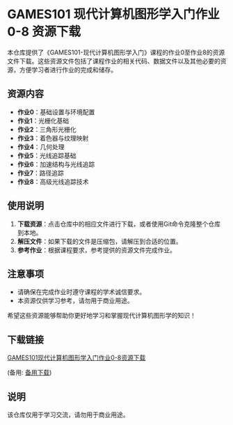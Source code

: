 # GAMES101 现代计算机图形学入门作业0-8 资源下载

本仓库提供了《GAMES101-现代计算机图形学入门》课程的作业0至作业8的资源文件下载。这些资源文件包括了课程作业的相关代码、数据文件以及其他必要的资源，方便学习者进行作业的完成和储存。

## 资源内容

- **作业0**：基础设置与环境配置
- **作业1**：光栅化基础
- **作业2**：三角形光栅化
- **作业3**：着色器与纹理映射
- **作业4**：几何处理
- **作业5**：光线追踪基础
- **作业6**：加速结构与光线追踪
- **作业7**：路径追踪
- **作业8**：高级光线追踪技术

## 使用说明

1. **下载资源**：点击仓库中的相应文件进行下载，或者使用Git命令克隆整个仓库到本地。
2. **解压文件**：如果下载的文件是压缩包，请解压到合适的位置。
3. **参考作业**：根据课程要求，参考提供的资源文件完成作业。

## 注意事项

- 请确保在完成作业时遵守课程的学术诚信要求。
- 本资源仅供学习参考，请勿用于商业用途。

希望这些资源能够帮助你更好地学习和掌握现代计算机图形学的知识！

## 下载链接
[GAMES101现代计算机图形学入门作业0-8资源下载](https://pan.quark.cn/s/56c4d7182aa5) 

(备用: [备用下载](https://pan.baidu.com/s/1saWvdZKvTJQBJSIYs4UvOQ?pwd=1234))

## 说明

该仓库仅用于学习交流，请勿用于商业用途。
